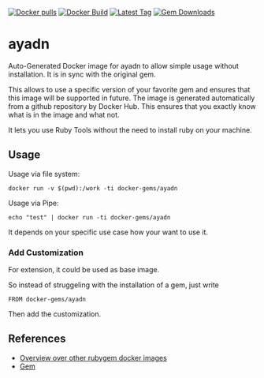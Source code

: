 [![Docker pulls](https://img.shields.io/docker/pulls/rubygem/ayadn.svg)](https://hub.docker.com/r/rubygem/ayadn/)
[![Docker Build](https://img.shields.io/docker/automated/rubygem/ayadn.svg)](https://hub.docker.com/r/rubygem/ayadn/)
[![Latest Tag](https://img.shields.io/github/tag/docker-rubygem/ayadn.svg)](https://hub.docker.com/r/rubygem/ayadn/)
[![Gem Downloads](https://img.shields.io/gem/dt/ayadn.svg)](https://rubygems.org/gems/ayadn/)
# ayadn

Auto-Generated Docker image for ayadn to allow simple usage without installation.
It is in sync with the original gem.

This allows to use a specific version of your favorite gem and ensures that this image will be supported in future.
The image is generated automatically from a github repository by Docker Hub.
This ensures that you exactly know what is in the image and what not.

It lets you use Ruby Tools without the need to install ruby on your machine.

## Usage

Usage via file system:

`docker run -v $(pwd):/work -ti docker-gems/ayadn`

Usage via Pipe:

`echo "test" | docker run -ti docker-gems/ayadn`

It depends on your specific use case how your want to use it.

### Add Customization

For extension, it could be used as base image.

So instead of struggeling with the installation of a gem, just write

`FROM docker-gems/ayadn`

Then add the customization.

## References

 - [Overview over other rubygem docker images](https://github.com/thinkbot/docker-rubygem)
 - [Gem](https://rubygems.org/gems/ayadn/)
